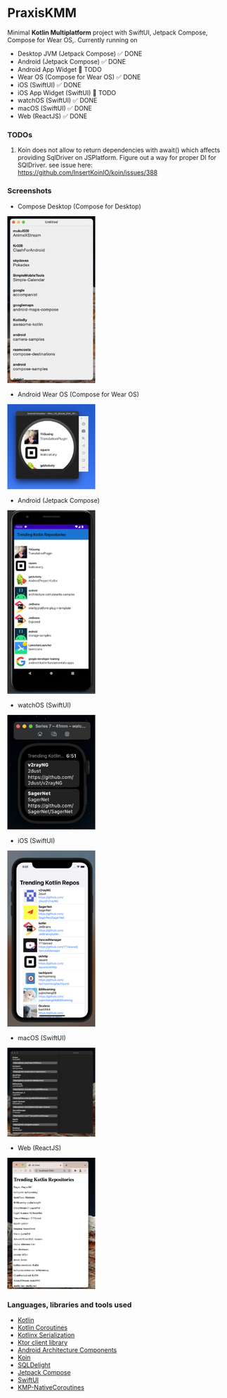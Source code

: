 # PraxisKMM

Minimal **Kotlin Multiplatform** project with SwiftUI, Jetpack Compose, Compose for Wear OS,. Currently running on

* Desktop JVM (Jetpack Compose) ✅ DONE
* Android (Jetpack Compose) ✅ DONE
* Android App Widget 🚧 TODO
* Wear OS (Compose for Wear OS) ✅ DONE
* iOS (SwiftUI) ✅ DONE
* iOS App Widget (SwiftUI) 🚧 TODO
* watchOS (SwiftUI) ✅ DONE
* macOS (SwiftUI) ✅ DONE
* Web (ReactJS) ✅ DONE

### TODOs

1. Koin does not allow to return dependencies with await() which affects providing SqlDriver on JSPlatform. 
   Figure out a way for proper DI for SQlDriver.
   see issue here: https://github.com/InsertKoinIO/koin/issues/388

### Screenshots

* Compose Desktop (Compose for Desktop)

<img src="art/art7.png" alt="drawing" style="width:200px;"/>

* Android Wear OS (Compose for Wear OS)

<img src="art/art6.png" alt="drawing" style="width:200px;"/>

* Android (Jetpack Compose)

<img src="art/art5.png" alt="drawing" style="width:200px;"/>

* watchOS (SwiftUI)

<img src="art/art2.png" alt="drawing" style="width:200px;"/>

* iOS (SwiftUI)

<img src="art/art1.png" alt="drawing" style="width:200px;"/>

* macOS (SwiftUI)

<img src="art/art3.png" alt="drawing" style="width:200px;"/>

* Web (ReactJS)

<img src="art/art4.png" alt="drawing" style="width:200px;"/>

### Languages, libraries and tools used

* [Kotlin](https://kotlinlang.org/)
* [Kotlin Coroutines](https://kotlinlang.org/docs/reference/coroutines-overview.html)
* [Kotlinx Serialization](https://github.com/Kotlin/kotlinx.serialization)
* [Ktor client library](https://github.com/ktorio/ktor)
* [Android Architecture Components](https://developer.android.com/topic/libraries/architecture/index.html)
* [Koin](https://github.com/InsertKoinIO/koin)
* [SQLDelight](https://github.com/cashapp/sqldelight)
* [Jetpack Compose](https://developer.android.com/jetpack/compose)
* [SwiftUI](https://developer.apple.com/documentation/swiftui)
* [KMP-NativeCoroutines](https://github.com/rickclephas/KMP-NativeCoroutines)